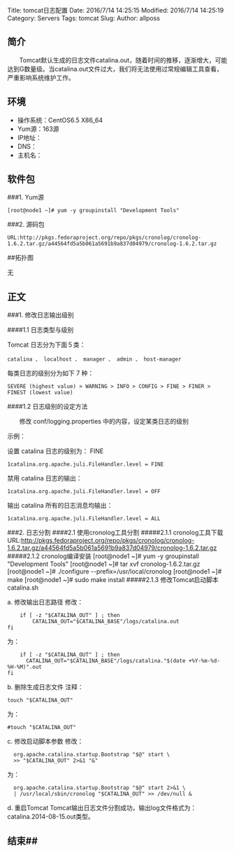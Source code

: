 Title: tomcat日志配置
Date: 2016/7/14 14:25:15 
Modified: 2016/7/14 14:25:19   
Category: Servers
Tags: tomcat
Slug: 
Author: allposs


## 简介
&#160; &#160; &#160; &#160;Tomcat默认生成的日志文件catalina.out，随着时间的推移，逐渐增大，可能达到G数量级。当catalina.out文件过大，我们将无法使用过常规编辑工具查看，严重影响系统维护工作。
## 环境

+ 操作系统：CentOS6.5 X86_64
+ Yum源：163源
+ IP地址：
+ DNS：
+ 主机名：

## 软件包

###1. Yum源

	[root@node1 ~]# yum -y groupinstall "Development Tools"

###2. 源码包

	URL:http://pkgs.fedoraproject.org/repo/pkgs/cronolog/cronolog-1.6.2.tar.gz/a44564fd5a5b061a5691b9a837d04979/cronolog-1.6.2.tar.gz
##拓扑图

无
	
## 正文


###1. 修改日志输出级别

####1.1  日志类型与级别

Tomcat 日志分为下面５类：


	catalina 、 localhost 、 manager 、 admin 、 host-manager


每类日志的级别分为如下 7 种：

	SEVERE (highest value) > WARNING > INFO > CONFIG > FINE > FINER > FINEST (lowest value)
####1.2  日志级别的设定方法

&#160; &#160; &#160; &#160;修改 conf/logging.properties 中的内容，设定某类日志的级别

示例：

设置 catalina 日志的级别为： FINE

	1catalina.org.apache.juli.FileHandler.level = FINE

禁用 catalina 日志的输出：

	1catalina.org.apache.juli.FileHandler.level = OFF

输出 catalina 所有的日志消息均输出：

	1catalina.org.apache.juli.FileHandler.level = ALL

###2. 日志分割
####2.1 使用cronolog工具分割
#####2.1.1 cronolog工具下载
	URL:http://pkgs.fedoraproject.org/repo/pkgs/cronolog/cronolog-1.6.2.tar.gz/a44564fd5a5b061a5691b9a837d04979/cronolog-1.6.2.tar.gz
#####2.1.2 cronolog编译安装
	[root@node1 ~]# yum -y groupinstall "Development Tools"
	[root@node1 ~]# tar xvf cronolog-1.6.2.tar.gz
	[root@node1 ~]# ./configure --prefix=/usr/local/cronolog
	[root@node1 ~]# make
	[root@node1 ~]# sudo make install
#####2.1.3 修改Tomcat启动脚本catalina.sh 

a. 修改输出日志路径
修改：

		if [ -z "$CATALINA_OUT" ] ; then
       		CATALINA_OUT="$CATALINA_BASE"/logs/catalina.out
	fi
为：

		if [ -z "$CATALINA_OUT" ] ; then
	      CATALINA_OUT="$CATALINA_BASE"/logs/catalina."$(date +%Y-%m-%d-%H-%M)".out
	fi
b. 删除生成日志文件
注释：

	touch "$CATALINA_OUT"
   为：

	#touch "$CATALINA_OUT"
c. 修改启动脚本参数
修改：

      org.apache.catalina.startup.Bootstrap "$@" start \
      >> "$CATALINA_OUT" 2>&1 "&"

   为：

      org.apache.catalina.startup.Bootstrap "$@" start 2>&1 \
      | /usr/local/sbin/cronolog "$CATALINA_OUT" >> /dev/null &
d. 重启Tomcat
Tomcat输出日志文件分割成功，输出log文件格式为：catalina.2014-08-15.out类型。

	
## 结束##
